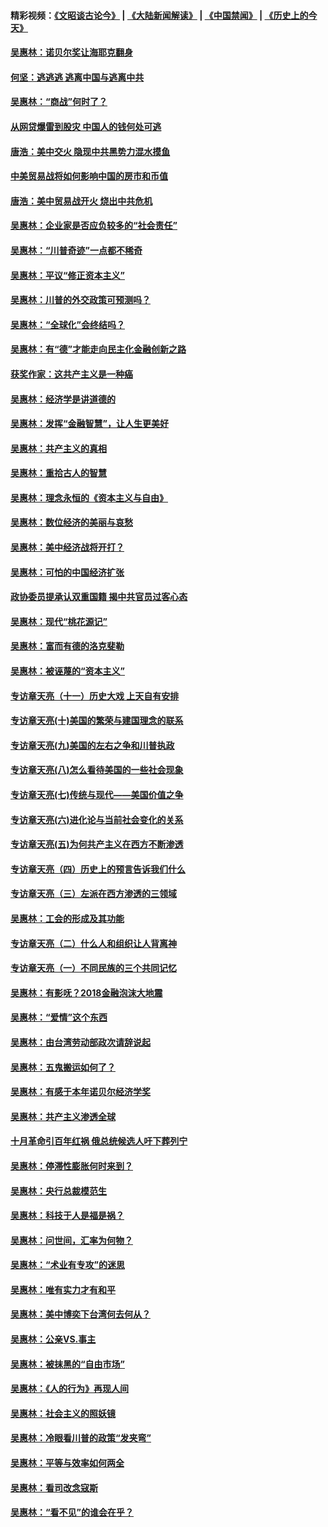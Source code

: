 #### 精彩视频：[《文昭谈古论今》](https://github.com/gfw-breaker/wenzhao/blob/master/README.md?t=12271531) | [《大陆新闻解读》](https://github.com/gfw-breaker/ntdtv-comedy/blob/master/README.md?t=12271531) | [《中国禁闻》](https://github.com/gfw-breaker/ntdtv-news/blob/master/README.md?t=12271531) | [《历史上的今天》](https://github.com/gfw-breaker/today-in-history/blob/master/README.md?t=12271531) 

#### [吴惠林：诺贝尔奖让海耶克翻身](../pages/nsc423/n10890049.md?t=12271531) 

#### [何坚：逃逃逃 逃离中国与逃离中共](../pages/nsc423/n10592891.md?t=12271531) 

#### [吴惠林：“商战”何时了？](../pages/nsc423/n10573558.md?t=12271531) 

#### [从网贷爆雷到股灾 中国人的钱何处可逃](../pages/nsc423/n10572800.md?t=12271531) 

#### [唐浩：美中交火 隐现中共黑势力混水摸鱼](../pages/nsc423/n10544040.md?t=12271531) 

#### [中美贸易战将如何影响中国的房市和币值](../pages/nsc423/n10543697.md?t=12271531) 

#### [唐浩：美中贸易战开火 烧出中共危机](../pages/nsc423/n10540126.md?t=12271531) 

#### [吴惠林：企业家是否应负较多的“社会责任”](../pages/nsc423/n10535022.md?t=12271531) 

#### [吴惠林：“川普奇迹”一点都不稀奇](../pages/nsc423/n10512808.md?t=12271531) 

#### [吴惠林：平议“修正资本主义”](../pages/nsc423/n10495724.md?t=12271531) 

#### [吴惠林：川普的外交政策可预测吗？](../pages/nsc423/n10462387.md?t=12271531) 

#### [吴惠林：“全球化”会终结吗？](../pages/nsc423/n10452838.md?t=12271531) 

#### [吴惠林：有“德”才能走向民主化金融创新之路](../pages/nsc423/n10432292.md?t=12271531) 

#### [获奖作家：这共产主义是一种癌](../pages/nsc423/n10431541.md?t=12271531) 

#### [吴惠林：经济学是讲道德的](../pages/nsc423/n10398014.md?t=12271531) 

#### [吴惠林：发挥“金融智慧”，让人生更美好](../pages/nsc423/n10375019.md?t=12271531) 

#### [吴惠林：共产主义的真相](../pages/nsc423/n10351394.md?t=12271531) 

#### [吴惠林：重拾古人的智慧](../pages/nsc423/n10337691.md?t=12271531) 

#### [吴惠林：理念永恒的《资本主义与自由》](../pages/nsc423/n10316274.md?t=12271531) 

#### [吴惠林：数位经济的美丽与哀愁](../pages/nsc423/n10292946.md?t=12271531) 

#### [吴惠林：美中经济战将开打？](../pages/nsc423/n10258825.md?t=12271531) 

#### [吴惠林：可怕的中国经济扩张](../pages/nsc423/n10219147.md?t=12271531) 

#### [政协委员提承认双重国籍 揭中共官员过客心态](../pages/nsc423/n10208809.md?t=12271531) 

#### [吴惠林：现代“桃花源记”](../pages/nsc423/n10185234.md?t=12271531) 

#### [吴惠林：富而有德的洛克斐勒](../pages/nsc423/n10142264.md?t=12271531) 

#### [吴惠林：被诬蔑的“资本主义”](../pages/nsc423/n10124816.md?t=12271531) 

#### [专访章天亮（十一）历史大戏 上天自有安排](../pages/nsc423/n10094905.md?t=12271531) 

#### [专访章天亮(十)美国的繁荣与建国理念的联系](../pages/nsc423/n10094899.md?t=12271531) 

#### [专访章天亮(九)美国的左右之争和川普执政](../pages/nsc423/n10094889.md?t=12271531) 

#### [专访章天亮(八)怎么看待美国的一些社会现象](../pages/nsc423/n10094857.md?t=12271531) 

#### [专访章天亮(七)传统与现代——美国价值之争](../pages/nsc423/n10093140.md?t=12271531) 

#### [专访章天亮(六)进化论与当前社会变化的关系](../pages/nsc423/n10092036.md?t=12271531) 

#### [专访章天亮(五)为何共产主义在西方不断渗透](../pages/nsc423/n10083620.md?t=12271531) 

#### [专访章天亮（四）历史上的预言告诉我们什么](../pages/nsc423/n10083606.md?t=12271531) 

#### [专访章天亮（三）左派在西方渗透的三领域](../pages/nsc423/n10081115.md?t=12271531) 

#### [吴惠林：工会的形成及其功能](../pages/nsc423/n10080633.md?t=12271531) 

#### [专访章天亮（二）什么人和组织让人背离神](../pages/nsc423/n10076637.md?t=12271531) 

#### [专访章天亮（一）不同民族的三个共同记忆](../pages/nsc423/n10074188.md?t=12271531) 

#### [吴惠林：有影呒？2018金融泡沫大地震](../pages/nsc423/n10040534.md?t=12271531) 

#### [吴惠林：“爱情”这个东西](../pages/nsc423/n10019423.md?t=12271531) 

#### [吴惠林：由台湾劳动部政次请辞说起](../pages/nsc423/n9979679.md?t=12271531) 

#### [吴惠林：五鬼搬运如何了？](../pages/nsc423/n9925338.md?t=12271531) 

#### [吴惠林：有感于本年诺贝尔经济学奖](../pages/nsc423/n9871883.md?t=12271531) 

#### [吴惠林：共产主义渗透全球](../pages/nsc423/n9812748.md?t=12271531) 

#### [十月革命引百年红祸 俄总统候选人吁下葬列宁](../pages/nsc423/n9810182.md?t=12271531) 

#### [吴惠林：停滞性膨胀何时来到？](../pages/nsc423/n9764136.md?t=12271531) 

#### [吴惠林：央行总裁模范生](../pages/nsc423/n9728134.md?t=12271531) 

#### [吴惠林：科技于人是福是祸？](../pages/nsc423/n9672982.md?t=12271531) 

#### [吴惠林：问世间，汇率为何物？](../pages/nsc423/n9621788.md?t=12271531) 

#### [吴惠林：“术业有专攻”的迷思](../pages/nsc423/n9580363.md?t=12271531) 

#### [吴惠林：唯有实力才有和平](../pages/nsc423/n9529599.md?t=12271531) 

#### [吴惠林：美中博奕下台湾何去何从？](../pages/nsc423/n9483598.md?t=12271531) 

#### [吴惠林：公亲VS.事主](../pages/nsc423/n9425637.md?t=12271531) 

#### [吴惠林：被抹黑的“自由市场”](../pages/nsc423/n9351545.md?t=12271531) 

#### [吴惠林：《人的行为》再现人间](../pages/nsc423/n9296339.md?t=12271531) 

#### [吴惠林：社会主义的照妖镜](../pages/nsc423/n9243460.md?t=12271531) 

#### [吴惠林：冷眼看川普的政策“发夹弯”](../pages/nsc423/n9120684.md?t=12271531) 

#### [吴惠林：平等与效率如何两全](../pages/nsc423/n9075430.md?t=12271531) 

#### [吴惠林：看司改念寇斯](../pages/nsc423/n9024915.md?t=12271531) 

#### [吴惠林：“看不见”的谁会在乎？](../pages/nsc423/n8977488.md?t=12271531) 


